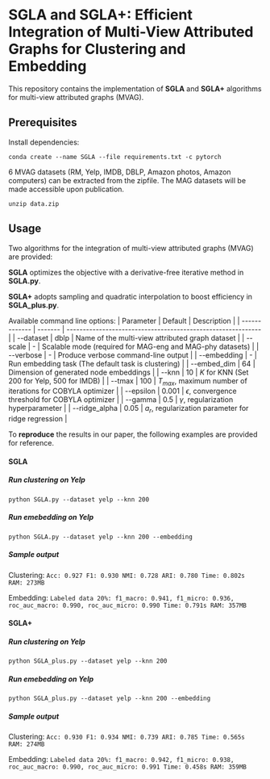 # SGLA and SGLA+: Efficient Integration of Multi-View Attributed Graphs for Clustering and Embedding

This repository contains the implementation of **SGLA**  and **SGLA+** algorithms for multi-view attributed graphs (MVAG).

## Prerequisites

Install dependencies:
```
conda create --name SGLA --file requirements.txt -c pytorch
```

6 MVAG datasets (RM, Yelp, IMDB, DBLP, Amazon photos, Amazon computers) can be extracted from the zipfile. The MAG datasets will be made accessible upon publication.
```
unzip data.zip
```

## Usage

Two algorithms for the integration of multi-view attributed graphs (MVAG) are provided:

**SGLA** optimizes the objective with a derivative-free iterative method in **SGLA.py**.

**SGLA+** adopts sampling and quadratic interpolation to boost efficiency in **SGLA_plus.py**.

Available command line options:
| Parameter     | Default | Description                                                  |
| ------------- | ------- | ------------------------------------------------------------ |
| --dataset     | dblp    | Name of the multi-view attributed graph dataset                                        |
| --scale       | -       | Scalable mode (required for MAG-eng and MAG-phy datasets)          |
| --verbose     | -       | Produce verbose command-line output                          |
| --embedding   | -       | Run embedding task (The default task is clustering)       |
| --embed_dim   | 64      | Dimension of generated node embeddings                                   |
| --knn       | 10      | $K$ for KNN (Set 200 for Yelp, 500 for IMDB)         |
| --tmax   | 100     | $T_{max}$, maximum number of iterations for COBYLA optimizer |
| --epsilon | 0.001   | $\epsilon$, convergence threshold for COBYLA optimizer       |
| --gamma   | 0.5     | $\gamma$, regularization hyperparameter               |
| --ridge_alpha | 0.05    | $a_r$, regularization parameter for ridge regression         |

To **reproduce** the results in our paper, the following examples are provided for reference.

#### **SGLA**
##### Run clustering on Yelp
```
python SGLA.py --dataset yelp --knn 200
```
##### Run emebedding on Yelp
```
python SGLA.py --dataset yelp --knn 200 --embedding
```
##### Sample output
Clustering:
`
Acc: 0.927 F1: 0.930 NMI: 0.728 ARI: 0.780 Time: 0.802s RAM: 273MB
`

Embedding:
`
Labeled data 20%: f1_macro: 0.941, f1_micro: 0.936, roc_auc_macro: 0.990, roc_auc_micro: 0.990
Time: 0.791s RAM: 357MB
`

#### **SGLA+**
##### Run clustering on Yelp
```
python SGLA_plus.py --dataset yelp --knn 200
```
##### Run emebedding on Yelp
```
python SGLA_plus.py --dataset yelp --knn 200 --embedding
```

##### Sample output
Clustering:
`
Acc: 0.930 F1: 0.934 NMI: 0.739 ARI: 0.785 Time: 0.565s RAM: 274MB
`

Embedding:
`
Labeled data 20%: f1_macro: 0.942, f1_micro: 0.938, roc_auc_macro: 0.990, roc_auc_micro: 0.991
Time: 0.458s RAM: 359MB
`